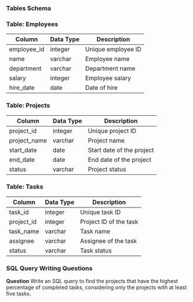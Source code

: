 ### **Tables Schema**

### Table: Employees

| Column | Data Type | Description |
| --- | --- | --- |
| employee_id | integer | Unique employee ID |
| name | varchar | Employee name |
| department | varchar | Department name |
| salary | integer | Employee salary |
| hire_date | date | Date of hire |

### Table: Projects

| Column | Data Type | Description |
| --- | --- | --- |
| project_id | integer | Unique project ID |
| project_name | varchar | Project name |
| start_date | date | Start date of the project |
| end_date | date | End date of the project |
| status | varchar | Project status |

### Table: Tasks

| Column | Data Type | Description |
| --- | --- | --- |
| task_id | integer | Unique task ID |
| project_id | integer | Project ID of the task |
| task_name | varchar | Task name |
| assignee | varchar | Assignee of the task |
| status | varchar | Task status |

### **SQL Query Writing Questions**

**Question**
Write an SQL query to find the projects that have the highest percentage of completed tasks, considering only the projects with at least five tasks.

